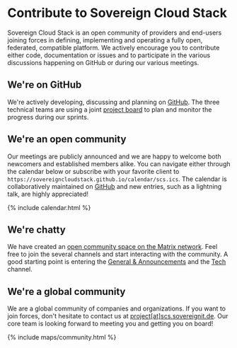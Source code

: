 # Contribute to Sovereign Cloud Stack

Sovereign Cloud Stack is an open community of providers and end-users joining forces
in defining, implementing and operating a fully open, federated, compatible platform.
We actively encourage you to contribute either code, documentation or issues and to
participate in the various discussions happening on GitHub or during our various meetings.

## We're on GitHub

We're actively developing, discussing and planning on [GitHub](https://github.com/SovereignCloudStack).
The three technical teams are using a joint [project board](https://github.com/orgs/SovereignCloudStack/projects/6)
to plan and monitor the progress during our sprints. 

## We're  an open community

Our meetings are publicly announced and we are happy to welcome both newcomers and
established members alike. You can navigate either through the calendar below or
subscribe with your favorite client to `https://sovereigncloudstack.github.io/calendar/scs.ics`.
The calendar is collaboratively maintained on [GitHub](https://github.com/SovereignCloudStack/calendar)
and new entries, such as a lightning talk, are highly appreciated!

{% include calendar.html %}

## We're chatty

We have created an [open community space on the Matrix network](https://matrix.to/#/!TiDqlLmEUaXqTemaLc:matrix.org?via=matrix.org). Feel free to join the several channels
and start interacting with the community. A good starting point is entering the
[General & Announcements](https://matrix.to/#/#scs-general:matrix.org) and the
[Tech](https://matrix.to/#/#scs-tech:matrix.org) channel.

## We're a global community

We are a global community of companies and organizations. If you want to join forces,
don't hesitate to contact us at [project[at]scs.sovereignit.de](mailto:project@scs.sovereignit.de).
Our core team is looking forward to meeting you and getting you on board!

{% include maps/community.html %}